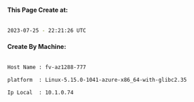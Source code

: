 
   
#### This Page Create at:

```bash

2023-07-25 - 22:21:26 UTC

```

#### Create By Machine:

```bash

Host Name : fv-az1288-777

platform  : Linux-5.15.0-1041-azure-x86_64-with-glibc2.35

Ip Local  : 10.1.0.74

```

